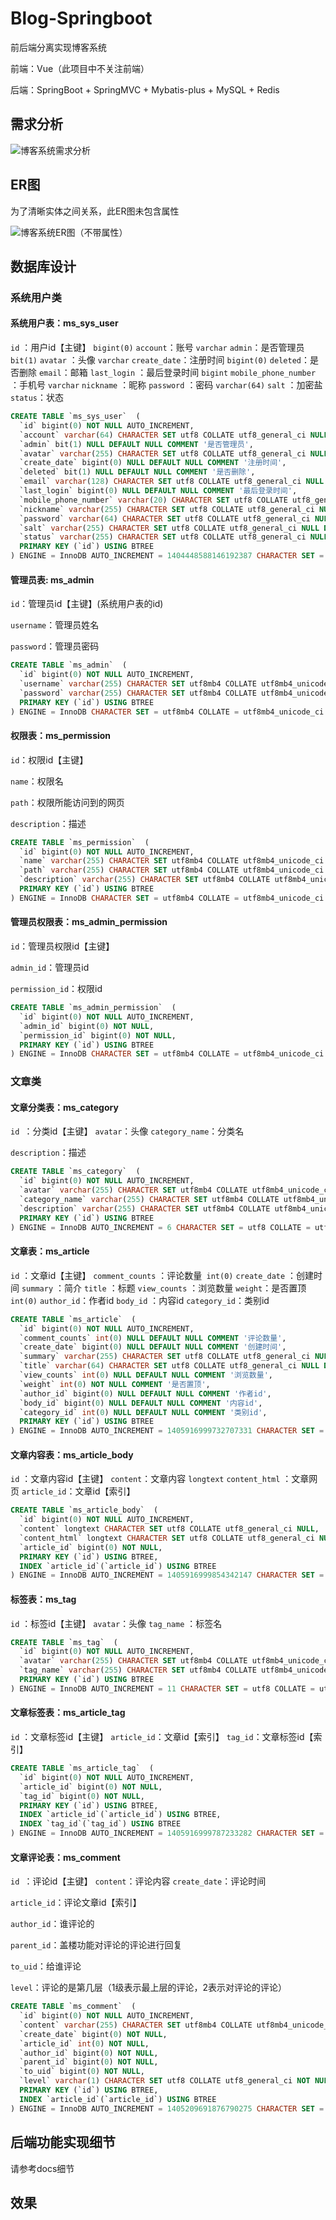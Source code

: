 # Blog-Springboot

前后端分离实现博客系统


前端：Vue（此项目中不关注前端）

后端：SpringBoot + SpringMVC + Mybatis-plus + MySQL + Redis



## 需求分析

![博客系统需求分析](appendix/README/博客系统需求分析.png)



## ER图

为了清晰实体之间关系，此ER图未包含属性

![博客系统ER图（不带属性）](appendix/README/博客系统ER图（不带属性）.png)



## 数据库设计

### 系统用户类

#### 系统用户表：ms_sys_user

`id` ：用户id【主键】 `bigint(0)`
`account`：账号 `varchar`
`admin`：是否管理员 `bit(1)`
`avatar` ：头像 `varchar`
`create_date`：注册时间 `bigint(0)`
`deleted`：是否删除
`email`：邮箱
`last_login` ：最后登录时间 `bigint`
`mobile_phone_number` ：手机号 `varchar`
`nickname` ：昵称
`password` ：密码 `varchar(64)`
`salt` ：加密盐 
`status`：状态

```sql
CREATE TABLE `ms_sys_user`  (
  `id` bigint(0) NOT NULL AUTO_INCREMENT,
  `account` varchar(64) CHARACTER SET utf8 COLLATE utf8_general_ci NULL DEFAULT NULL COMMENT '账号',
  `admin` bit(1) NULL DEFAULT NULL COMMENT '是否管理员',
  `avatar` varchar(255) CHARACTER SET utf8 COLLATE utf8_general_ci NULL DEFAULT NULL COMMENT '头像',
  `create_date` bigint(0) NULL DEFAULT NULL COMMENT '注册时间',
  `deleted` bit(1) NULL DEFAULT NULL COMMENT '是否删除',
  `email` varchar(128) CHARACTER SET utf8 COLLATE utf8_general_ci NULL DEFAULT NULL COMMENT '邮箱',
  `last_login` bigint(0) NULL DEFAULT NULL COMMENT '最后登录时间',
  `mobile_phone_number` varchar(20) CHARACTER SET utf8 COLLATE utf8_general_ci NULL DEFAULT NULL COMMENT '手机号',
  `nickname` varchar(255) CHARACTER SET utf8 COLLATE utf8_general_ci NULL DEFAULT NULL COMMENT '昵称',
  `password` varchar(64) CHARACTER SET utf8 COLLATE utf8_general_ci NULL DEFAULT NULL COMMENT '密码',
  `salt` varchar(255) CHARACTER SET utf8 COLLATE utf8_general_ci NULL DEFAULT NULL COMMENT '加密盐',
  `status` varchar(255) CHARACTER SET utf8 COLLATE utf8_general_ci NULL DEFAULT NULL COMMENT '状态',
  PRIMARY KEY (`id`) USING BTREE
) ENGINE = InnoDB AUTO_INCREMENT = 1404448588146192387 CHARACTER SET = utf8 COLLATE = utf8_general_ci ROW_FORMAT = Dynamic;
```



#### 管理员表: ms_admin

`id`：管理员id【主键】(系统用户表的id)

`username`：管理员姓名

`password`：管理员密码

```sql
CREATE TABLE `ms_admin`  (
  `id` bigint(0) NOT NULL AUTO_INCREMENT,
  `username` varchar(255) CHARACTER SET utf8mb4 COLLATE utf8mb4_unicode_ci NOT NULL,
  `password` varchar(255) CHARACTER SET utf8mb4 COLLATE utf8mb4_unicode_ci NOT NULL,
  PRIMARY KEY (`id`) USING BTREE
) ENGINE = InnoDB CHARACTER SET = utf8mb4 COLLATE = utf8mb4_unicode_ci ROW_FORMAT = Dynamic;
```



#### 权限表：ms_permission

`id`：权限id【主键】 

`name`：权限名

`path`：权限所能访问到的网页

`description`：描述

```sql
CREATE TABLE `ms_permission`  (
  `id` bigint(0) NOT NULL AUTO_INCREMENT,
  `name` varchar(255) CHARACTER SET utf8mb4 COLLATE utf8mb4_unicode_ci NOT NULL,
  `path` varchar(255) CHARACTER SET utf8mb4 COLLATE utf8mb4_unicode_ci NOT NULL,
  `description` varchar(255) CHARACTER SET utf8mb4 COLLATE utf8mb4_unicode_ci NOT NULL,
  PRIMARY KEY (`id`) USING BTREE
) ENGINE = InnoDB CHARACTER SET = utf8mb4 COLLATE = utf8mb4_unicode_ci ROW_FORMAT = Dynamic;
```



#### 管理员权限表：ms_admin_permission

`id`：管理员权限id【主键】

`admin_id`：管理员id

`permission_id`：权限id

```sql
CREATE TABLE `ms_admin_permission`  (
  `id` bigint(0) NOT NULL AUTO_INCREMENT,
  `admin_id` bigint(0) NOT NULL,
  `permission_id` bigint(0) NOT NULL,
  PRIMARY KEY (`id`) USING BTREE
) ENGINE = InnoDB CHARACTER SET = utf8mb4 COLLATE = utf8mb4_unicode_ci ROW_FORMAT = Dynamic;
```



### 文章类

#### 文章分类表：ms_category

`id `：分类id【主键】
`avatar`：头像
`category_name`：分类名

`description`：描述

```sql
CREATE TABLE `ms_category`  (
  `id` bigint(0) NOT NULL AUTO_INCREMENT,
  `avatar` varchar(255) CHARACTER SET utf8mb4 COLLATE utf8mb4_unicode_ci NULL DEFAULT NULL,
  `category_name` varchar(255) CHARACTER SET utf8mb4 COLLATE utf8mb4_unicode_ci NULL DEFAULT NULL,
  `description` varchar(255) CHARACTER SET utf8mb4 COLLATE utf8mb4_unicode_ci NULL DEFAULT NULL,
  PRIMARY KEY (`id`) USING BTREE
) ENGINE = InnoDB AUTO_INCREMENT = 6 CHARACTER SET = utf8 COLLATE = utf8_general_ci ROW_FORMAT = Dynamic;
```



#### 文章表：ms_article

`id` ：文章id【主键】
`comment_counts` ：评论数量` int(0)`
`create_date` ：创建时间
`summary` ：简介
`title` ：标题
`view_counts` ：浏览数量
`weight`：是否置顶 `int(0)`
`author_id`：作者id
`body_id` ：内容id
`category_id`：类别id

```sql
CREATE TABLE `ms_article`  (
  `id` bigint(0) NOT NULL AUTO_INCREMENT,
  `comment_counts` int(0) NULL DEFAULT NULL COMMENT '评论数量',
  `create_date` bigint(0) NULL DEFAULT NULL COMMENT '创建时间',
  `summary` varchar(255) CHARACTER SET utf8 COLLATE utf8_general_ci NULL DEFAULT NULL COMMENT '简介',
  `title` varchar(64) CHARACTER SET utf8 COLLATE utf8_general_ci NULL DEFAULT NULL COMMENT '标题',
  `view_counts` int(0) NULL DEFAULT NULL COMMENT '浏览数量',
  `weight` int(0) NOT NULL COMMENT '是否置顶',
  `author_id` bigint(0) NULL DEFAULT NULL COMMENT '作者id',
  `body_id` bigint(0) NULL DEFAULT NULL COMMENT '内容id',
  `category_id` int(0) NULL DEFAULT NULL COMMENT '类别id',
  PRIMARY KEY (`id`) USING BTREE
) ENGINE = InnoDB AUTO_INCREMENT = 1405916999732707331 CHARACTER SET = utf8 COLLATE = utf8_general_ci ROW_FORMAT = Dynamic;
```



#### 文章内容表：ms_article_body

`id` ：文章内容id【主键】
`content`：文章内容 `longtext`
`content_html` ：文章网页
`article_id`：文章id【索引】

```sql
CREATE TABLE `ms_article_body`  (
  `id` bigint(0) NOT NULL AUTO_INCREMENT,
  `content` longtext CHARACTER SET utf8 COLLATE utf8_general_ci NULL,
  `content_html` longtext CHARACTER SET utf8 COLLATE utf8_general_ci NULL,
  `article_id` bigint(0) NOT NULL,
  PRIMARY KEY (`id`) USING BTREE,
  INDEX `article_id`(`article_id`) USING BTREE
) ENGINE = InnoDB AUTO_INCREMENT = 1405916999854342147 CHARACTER SET = utf8 COLLATE = utf8_general_ci ROW_FORMAT = Dynamic;
```



#### 标签表：ms_tag

`id` ：标签id【主键】
`avatar`：头像
`tag_name` ：标签名

```sql
CREATE TABLE `ms_tag`  (
  `id` bigint(0) NOT NULL AUTO_INCREMENT,
  `avatar` varchar(255) CHARACTER SET utf8mb4 COLLATE utf8mb4_unicode_ci NULL DEFAULT NULL,
  `tag_name` varchar(255) CHARACTER SET utf8mb4 COLLATE utf8mb4_unicode_ci NULL DEFAULT NULL,
  PRIMARY KEY (`id`) USING BTREE
) ENGINE = InnoDB AUTO_INCREMENT = 11 CHARACTER SET = utf8 COLLATE = utf8_general_ci ROW_FORMAT = Dynamic;
```



#### 文章标签表：ms_article_tag

`id` ：文章标签id【主键】
`article_id`：文章id【索引】
`tag_id`：文章标签id【索引】

```sql
CREATE TABLE `ms_article_tag`  (
  `id` bigint(0) NOT NULL AUTO_INCREMENT,
  `article_id` bigint(0) NOT NULL,
  `tag_id` bigint(0) NOT NULL,
  PRIMARY KEY (`id`) USING BTREE,
  INDEX `article_id`(`article_id`) USING BTREE,
  INDEX `tag_id`(`tag_id`) USING BTREE
) ENGINE = InnoDB AUTO_INCREMENT = 1405916999787233282 CHARACTER SET = utf8 COLLATE = utf8_general_ci ROW_FORMAT = Dynamic;
```



#### 文章评论表：ms_comment

`id `：评论id【主键】
`content`：评论内容
`create_date`：评论时间

`article_id`：评论文章id【索引】

`author_id`：谁评论的

`parent_id`：盖楼功能对评论的评论进行回复

`to_uid`：给谁评论

`level`：评论的是第几层（1级表示最上层的评论，2表示对评论的评论）

```sql
CREATE TABLE `ms_comment`  (
  `id` bigint(0) NOT NULL AUTO_INCREMENT,
  `content` varchar(255) CHARACTER SET utf8mb4 COLLATE utf8mb4_unicode_ci NOT NULL,
  `create_date` bigint(0) NOT NULL,
  `article_id` int(0) NOT NULL,
  `author_id` bigint(0) NOT NULL,
  `parent_id` bigint(0) NOT NULL,
  `to_uid` bigint(0) NOT NULL,
  `level` varchar(1) CHARACTER SET utf8 COLLATE utf8_general_ci NOT NULL,
  PRIMARY KEY (`id`) USING BTREE,
  INDEX `article_id`(`article_id`) USING BTREE
) ENGINE = InnoDB AUTO_INCREMENT = 1405209691876790275 CHARACTER SET = utf8 COLLATE = utf8_general_ci ROW_FORMAT = Dynamic;
```



## 后端功能实现细节

请参考docs细节



## 效果
